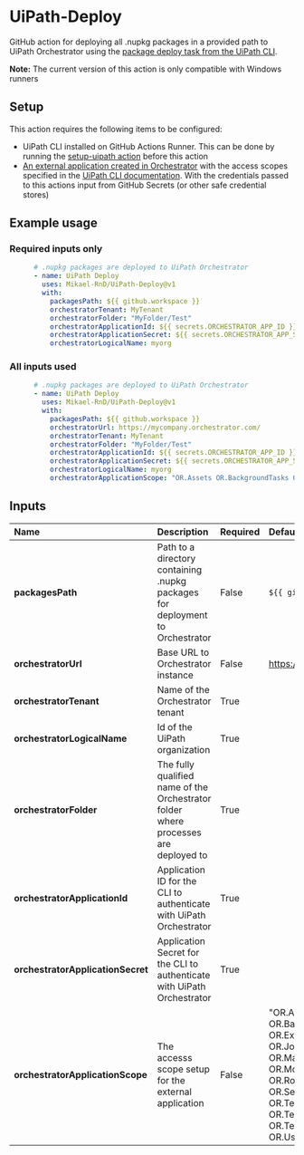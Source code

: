 # UiPath-Deploy

GitHub action for deploying all .nupkg packages in a provided path to UiPath Orchestrator using the [package deploy task from the UiPath CLI](https://docs.uipath.com/automation-ops/automation-cloud/latest/user-guide/executing-tasks-cli#deploying-a-package-to-orchestrator).

**Note:** The current version of this action is only compatible with Windows runners

## Setup

This action requires the following items to be configured:

- UiPath CLI installed on GitHub Actions Runner. This can be done by running the [setup-uipath action](https://github.com/Mikael-RnD/setup-uipath) before this action
- [An external application created in Orchestrator](https://docs.uipath.com/automation-cloud/automation-cloud/latest/admin-guide/managing-external-applications) with the access scopes specified in the [UiPath CLI documentation](https://docs.uipath.com/automation-ops/automation-cloud/latest/user-guide/executing-tasks-cli#api-access-application-scopes). With the credentials passed to this actions input from GitHub Secrets (or other safe credential stores)

## Example usage

### Required inputs only

```yml
      # .nupkg packages are deployed to UiPath Orchestrator
      - name: UiPath Deploy
        uses: Mikael-RnD/UiPath-Deploy@v1
        with:
          packagesPath: ${{ github.workspace }}
          orchestratorTenant: MyTenant
          orchestratorFolder: "MyFolder/Test" 
          orchestratorApplicationId: ${{ secrets.ORCHESTRATOR_APP_ID }}
          orchestratorApplicationSecret: ${{ secrets.ORCHESTRATOR_APP_SECRET }}
          orchestratorLogicalName: myorg
```

### All inputs used

```yml
      # .nupkg packages are deployed to UiPath Orchestrator
      - name: UiPath Deploy
        uses: Mikael-RnD/UiPath-Deploy@v1
        with:
          packagesPath: ${{ github.workspace }}
          orchestratorUrl: https://mycompany.orchestrator.com/
          orchestratorTenant: MyTenant
          orchestratorFolder: "MyFolder/Test" 
          orchestratorApplicationId: ${{ secrets.ORCHESTRATOR_APP_ID }}
          orchestratorApplicationSecret: ${{ secrets.ORCHESTRATOR_APP_SECRET }}
          orchestratorLogicalName: myorg
          orchestratorApplicationScope: "OR.Assets OR.BackgroundTasks OR.Execution OR.Folders OR.Jobs OR.Machines.Read OR.Monitoring OR.Robots.Read OR.Settings.Read OR.TestSets OR.TestSetExecutions OR.TestSetSchedules OR.Users.Read"
```

## Inputs

|Name|Description|Required|Default value|
|:--|:--|:--|:--|
|**packagesPath**|Path to a directory containing .nupkg packages for deployment to Orchestrator|False|`${{ github.workspace }}`|
|**orchestratorUrl**|Base URL to Orchestrator instance|False|<https://cloud.uipath.com/>|
|**orchestratorTenant**|Name of the Orchestrator tenant|True||
|**orchestratorLogicalName**|Id of the UiPath organization|True||
|**orchestratorFolder**|The fully qualified name of the Orchestrator folder where processes are deployed to|True||
|**orchestratorApplicationId**|Application ID for the CLI to authenticate with UiPath Orchestrator|True||
|**orchestratorApplicationSecret**|Application Secret for the CLI to authenticate with UiPath Orchestrator|True||
|**orchestratorApplicationScope**|The accesss scope setup for the external application|False|"OR.Assets OR.BackgroundTasks OR.Execution OR.Folders OR.Jobs OR.Machines.Read OR.Monitoring OR.Robots.Read OR.Settings.Read OR.TestSets OR.TestSetExecutions OR.TestSetSchedules OR.Users.Read"|
